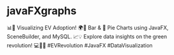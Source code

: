 # javaFXgraphs
📊🚗 Visualizing EV Adoption! 🌍🔌 Bar &amp; 🥧 Pie Charts using JavaFX, SceneBuilder, and MySQL. 📈💡 Explore data insights on the green revolution! 💻🌱🔋 #EVRevolution #JavaFX #DataVisualization
